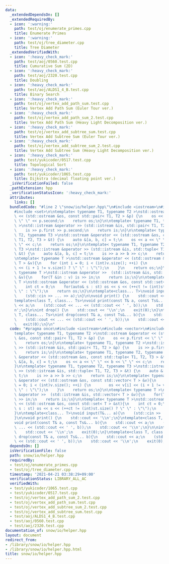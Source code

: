 ```yaml
---
data:
  _extendedDependsOn: []
  _extendedRequiredBy:
  - icon: ':warning:'
    path: test/oj/enumerate_primes.cpp
    title: Enumerate Primes
  - icon: ':warning:'
    path: test/oj/tree_diameter.cpp
    title: Tree Diameter
  _extendedVerifiedWith:
  - icon: ':heavy_check_mark:'
    path: test/aoj/0560.test.cpp
    title: Cumurative Sum (2D)
  - icon: ':heavy_check_mark:'
    path: test/aoj/2320.test.cpp
    title: Doubling
  - icon: ':heavy_check_mark:'
    path: test/aoj/ALDS1_4_B.test.cpp
    title: Binary Search
  - icon: ':heavy_check_mark:'
    path: test/oj/vertex_add_path_sum.test.cpp
    title: Vertex Add Path Sum (Euler Tour ver.)
  - icon: ':heavy_check_mark:'
    path: test/oj/vertex_add_path_sum_2.test.cpp
    title: Vertex Add Path Sum (Heavy Light Decomposition ver.)
  - icon: ':heavy_check_mark:'
    path: test/oj/vertex_add_subtree_sum.test.cpp
    title: Vertex Add Subtree Sum (Euler Tour ver.)
  - icon: ':heavy_check_mark:'
    path: test/oj/vertex_add_subtree_sum_2.test.cpp
    title: Vertex Add Subtree Sum (Heavy Light Decomposition ver.)
  - icon: ':heavy_check_mark:'
    path: test/yukicoder/0517.test.cpp
    title: Topological Sort
  - icon: ':heavy_check_mark:'
    path: test/yukicoder/1065.test.cpp
    title: Dijkstra (decimal floating point ver.)
  _isVerificationFailed: false
  _pathExtension: hpp
  _verificationStatusIcon: ':heavy_check_mark:'
  attributes:
    links: []
  bundledCode: "#line 2 \"snow/io/helper.hpp\"\n#include <iostream>\n#include <vector>\n\
    #include <set>\n\ntemplate< typename T1, typename T2 >\nstd::ostream &operator\
    \ << (std::ostream &os, const std::pair< T1, T2 > &p) {\n    os << p.first <<\
    \ \" \" << p.second;\n    return os;\n}\n\ntemplate< typename T1, typename T2\
    \ >\nstd::istream &operator >> (std::istream &is, std::pair< T1, T2 > &p) {\n\
    \    is >> p.first >> p.second;\n    return is;\n}\n\ntemplate< typename T1, typename\
    \ T2, typename T3 >\nstd::ostream &operator << (std::ostream &os, const std::tuple<\
    \ T1, T2, T3 > &t) {\n    auto &[a, b, c] = t;\n    os << a << \" \" << b << \"\
    \ \" << c;\n    return os;\n}\n\ntemplate< typename T1, typename T2, typename\
    \ T3 >\nstd::istream &operator >> (std::istream &is, std::tuple< T1, T2, T3 >\
    \ &t) {\n    auto &[a, b, c] = t;\n    is >> a >> b >> c;\n    return is;\n}\n\
    \ntemplate< typename T >\nstd::ostream &operator << (std::ostream &os, const std::vector<\
    \ T > &v){\n    for (int i = 0; i < (int)v.size(); ++i) {\n        os << v[i]\
    \ << (i + 1 != v.size() ? \" \" : \"\");\n    }\n    return os;\n}\n\ntemplate<\
    \ typename T >\nstd::istream &operator >>  (std::istream &is, std::vector< T >\
    \ &v){\n    for(T &in : v) is >> in;\n    return is;\n}\n\ntemplate< typename\
    \ T >\nstd::ostream &operator << (std::ostream &os, const std::set< T > &st){\n\
    \    int ct = 0;\n    for(auto& s : st) os << s << (++ct != (int)st.size() ? \"\
    \ \" : \"\");\n    return os;\n}\n\ntemplate<class... T>\nvoid input(T&... a){\n\
    \    (std::cin >> ... >> a);\n}\n\nvoid print() {\n    std::cout << '\\n';\n}\n\
    template<class T, class... Ts>\nvoid print(const T& a, const Ts&... b){\n    std::cout\
    \ << a;\n    (std::cout << ... << (std::cout << ' ', b));\n    std::cout << '\\\
    n';\n}\n\nint drop() {\n    std::cout << '\\n';\n    exit(0);\n}\ntemplate<class\
    \ T, class... Ts>\nint drop(const T& a, const Ts&... b){\n    std::cout << a;\n\
    \    (std::cout << ... << (std::cout << ' ', b));\n    std::cout << '\\n';\n \
    \   exit(0);\n}\n"
  code: "#pragma once\n#include <iostream>\n#include <vector>\n#include <set>\n\n\
    template< typename T1, typename T2 >\nstd::ostream &operator << (std::ostream\
    \ &os, const std::pair< T1, T2 > &p) {\n    os << p.first << \" \" << p.second;\n\
    \    return os;\n}\n\ntemplate< typename T1, typename T2 >\nstd::istream &operator\
    \ >> (std::istream &is, std::pair< T1, T2 > &p) {\n    is >> p.first >> p.second;\n\
    \    return is;\n}\n\ntemplate< typename T1, typename T2, typename T3 >\nstd::ostream\
    \ &operator << (std::ostream &os, const std::tuple< T1, T2, T3 > &t) {\n    auto\
    \ &[a, b, c] = t;\n    os << a << \" \" << b << \" \" << c;\n    return os;\n\
    }\n\ntemplate< typename T1, typename T2, typename T3 >\nstd::istream &operator\
    \ >> (std::istream &is, std::tuple< T1, T2, T3 > &t) {\n    auto &[a, b, c] =\
    \ t;\n    is >> a >> b >> c;\n    return is;\n}\n\ntemplate< typename T >\nstd::ostream\
    \ &operator << (std::ostream &os, const std::vector< T > &v){\n    for (int i\
    \ = 0; i < (int)v.size(); ++i) {\n        os << v[i] << (i + 1 != v.size() ? \"\
    \ \" : \"\");\n    }\n    return os;\n}\n\ntemplate< typename T >\nstd::istream\
    \ &operator >>  (std::istream &is, std::vector< T > &v){\n    for(T &in : v) is\
    \ >> in;\n    return is;\n}\n\ntemplate< typename T >\nstd::ostream &operator\
    \ << (std::ostream &os, const std::set< T > &st){\n    int ct = 0;\n    for(auto&\
    \ s : st) os << s << (++ct != (int)st.size() ? \" \" : \"\");\n    return os;\n\
    }\n\ntemplate<class... T>\nvoid input(T&... a){\n    (std::cin >> ... >> a);\n\
    }\n\nvoid print() {\n    std::cout << '\\n';\n}\ntemplate<class T, class... Ts>\n\
    void print(const T& a, const Ts&... b){\n    std::cout << a;\n    (std::cout <<\
    \ ... << (std::cout << ' ', b));\n    std::cout << '\\n';\n}\n\nint drop() {\n\
    \    std::cout << '\\n';\n    exit(0);\n}\ntemplate<class T, class... Ts>\nint\
    \ drop(const T& a, const Ts&... b){\n    std::cout << a;\n    (std::cout << ...\
    \ << (std::cout << ' ', b));\n    std::cout << '\\n';\n    exit(0);\n}"
  dependsOn: []
  isVerificationFile: false
  path: snow/io/helper.hpp
  requiredBy:
  - test/oj/enumerate_primes.cpp
  - test/oj/tree_diameter.cpp
  timestamp: '2021-04-21 03:38:29+09:00'
  verificationStatus: LIBRARY_ALL_AC
  verifiedWith:
  - test/yukicoder/1065.test.cpp
  - test/yukicoder/0517.test.cpp
  - test/oj/vertex_add_path_sum_2.test.cpp
  - test/oj/vertex_add_path_sum.test.cpp
  - test/oj/vertex_add_subtree_sum_2.test.cpp
  - test/oj/vertex_add_subtree_sum.test.cpp
  - test/aoj/ALDS1_4_B.test.cpp
  - test/aoj/0560.test.cpp
  - test/aoj/2320.test.cpp
documentation_of: snow/io/helper.hpp
layout: document
redirect_from:
- /library/snow/io/helper.hpp
- /library/snow/io/helper.hpp.html
title: snow/io/helper.hpp
---
```

